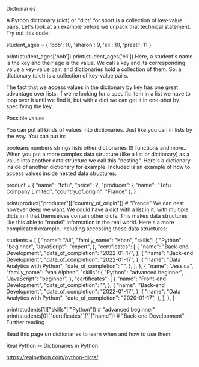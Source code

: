 Dictionaries

A Python dictionary (dict) or "dict" for short is a collection of key-value pairs. Let's look at an example before we unpack that technical statement. Try out this code:

student_ages = {
    'bob': 10,
    'sharon': 9,
    'eli': 10,
    'preeti': 11
}

print(student_ages['bob'])
print(student_ages['eli'])
Here, a student's name is the key and their age is the value. We call a key and its corresponding value a key-value
pair, and dictionaries hold a collection of them. So: a dictionary (dict) is a collection of key-value pairs.

The fact that we access values in the dictionary by key has one great advantage over lists: if we're looking for a specific item in a list we have to loop over it until we find it, but with a dict we can get it in one-shot by specifying the key.

Possible values

You can put all kinds of values into dictionaries. Just like you can in lists by the way. You can put in:

booleans
numbers
strings
lists
other dictionaries (!)
functions
and more..
When you put a more complex data structure (like a list or dictionary) as a value into another data structure we call this "nesting". Here's a dictionary inside of another dictionary for example. Included is an example of how to access values inside nested data structures.

product = {
    "name": "tofu",
    "price": 2,
    "producer": {
        "name": "Tofu Company Limited",
        "country_of_origin": "France"
    },
}

print(product["producer"]["country_of_origin"]) # "France"
We can nest however deep we want. We could have a dict with a list in it, with multiple dicts in it that themselves contain other dicts. This makes data structures like this able to "model" information in the real world. Here's a more complicated example, including accessing these data structures:

students = [
    {
        "name": "Ali",
        "family_name": "Khan",
        "skills": {
            "Python": "beginner",
            "JavaScript": "expert",
        },
        "certificates": [
            {
                "name": "Back-end Development",
                "date_of_completion": "2022-01-17",
            },
            {
                "name": "Back-end Development",
                "date_of_completion": "2022-01-17",
            },
            {
                "name": "Data Analytics with Python",
                "date_of_completion": "",
            },
        ],
    },
    {
        "name": "Jessica",
        "family_name": "van Alphen",
        "skills": {
            "Python": "advanced beginner",
            "JavaScript": "beginner",
        },
        "certificates": [
            {
                "name": "Front-end Development",
                "date_of_completion": "",
            },
            {
                "name": "Back-end Development",
                "date_of_completion": "2022-01-17",
            },
            {
                "name": "Data Analytics with Python",
                "date_of_completion": "2020-01-17",
            },
        ],
    },
]

print(students[1]["skills"]["Python"])  # "advanced beginner"
print(students[0]["certificates"][1]["name"])  # "Back-end Development"
Further reading

Read this page on dictionaries to learn when and how to use them:

Real Python -- Dictionaries in Python

https://realpython.com/python-dicts/